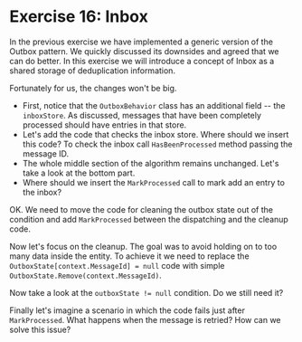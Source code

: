 # Exercise 16: Inbox

In the previous exercise we have implemented a generic version of the Outbox pattern. We quickly discussed its downsides and agreed that we can do better. In this exercise we will introduce a concept of Inbox as a shared storage of deduplication information.

Fortunately for us, the changes won't be big.
 - First, notice that the `OutboxBehavior` class has an additional field -- the `inboxStore`. As discussed, messages that have been completely processed should have entries in that store.
 - Let's add the code that checks the inbox store. Where should we insert this code? To check the inbox call `HasBeenProcessed` method passing the message ID.
 - The whole middle section of the algorithm remains unchanged. Let's take a look at the bottom part.
 - Where should we insert the `MarkProcessed` call to mark add an entry to the inbox?

OK. We need to move the code for cleaning the outbox state out of the condition and add `MarkProcessed` between the dispatching and the cleanup code.

Now let's focus on the cleanup. The goal was to avoid holding on to too many data inside the entity. To achieve it we need to replace the `OutboxState[context.MessageId] = null` code with simple `OutboxState.Remove(context.MessageId)`.

Now take a look at the `outboxState != null` condition. Do we still need it?

Finally let's imagine a scenario in which the code fails just after `MarkProcessed`. What happens when the message is retried? How can we solve this issue?

